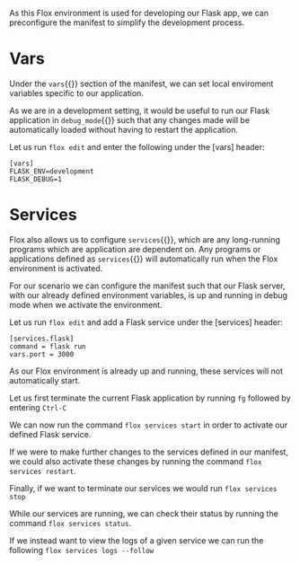 As this Flox environment is used for developing our Flask app, we can preconfigure the manifest to simplify the development process.

# Vars
Under the `vars`{{}} section of the manifest, we can set local enviroment variables specific to our application.

As we are in a development setting, it would be useful to run our Flask application in `debug_mode`{{}} such that any changes made will be automatically loaded without having to restart the application.

Let us run `flox edit` and enter the following under the [vars] header:

```
[vars]
FLASK_ENV=development
FLASK_DEBUG=1
```

# Services
Flox also allows us to configure `services`{{}}, which are any long-running programs which are application are dependent on. Any programs or applications defined as `services`{{}} will automatically run when the Flox environment is activated.

For our scenario we can configure the manifest such that our Flask server, with our already defined environment variables, is up and running in debug mode when we activate the environment.

Let us run `flox edit` and add a Flask service under the [services] header:

```
[services.flask]
command = flask run
vars.port = 3000
```

As our Flox environment is already up and running, these services will not automatically start.

Let us first terminate the current Flask application by running `fg` followed by entering `Ctrl-C`

We can now run the command `flox services start` in order to activate our defined Flask service.

If we were to make further changes to the services defined in our manifest, we could also activate these changes by running the command `flox services restart`.

Finally, if we want to terminate our services we would run `flox services stop`

While our services are running, we can check their status by running the command `flox services status`.

If we instead want to view the logs of a given service we can run the following `flox services logs --follow`
